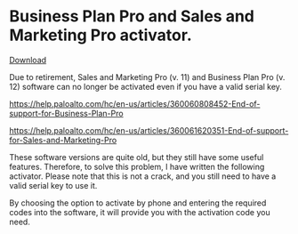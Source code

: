 # Business Plan Pro and Sales and Marketing Pro activator.

[Download](https://github.com/cturan/paloaltoactivator/releases/download/x64/activator.exe)


Due to retirement, Sales and Marketing Pro (v. 11) and Business Plan Pro (v. 12) software can no longer be activated even if you have a valid serial key.

https://help.paloalto.com/hc/en-us/articles/360060808452-End-of-support-for-Business-Plan-Pro

https://help.paloalto.com/hc/en-us/articles/360061620351-End-of-support-for-Sales-and-Marketing-Pro

These software versions are quite old, but they still have some useful features. Therefore, to solve this problem, I have written the following activator. Please note that this is not a crack, and you still need to have a valid serial key to use it.

By choosing the option to activate by phone and entering the required codes into the software, it will provide you with the activation code you need.
